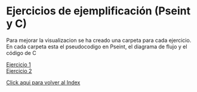 # Ejercicios de ejemplificación (Pseint y C)

Para mejorar la visualizacion se ha creado una carpeta para cada ejercicio.  
En cada carpeta esta el pseudocodigo en Pseint, el diagrama de flujo y el código de C

[Ejercicio 1](ejercicio1.md)  
[Ejercicio 2](ejercicio2.md)



	




[Click aqui para volver al Index](index.md)
